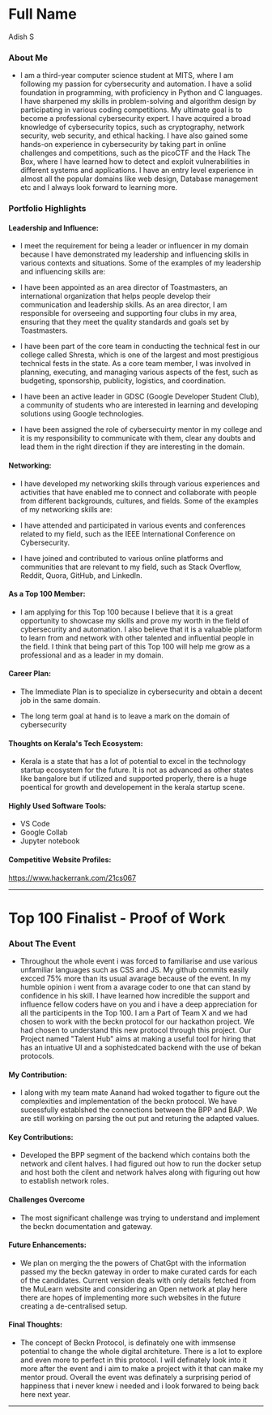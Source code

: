 # Full Name 
Adish S
### About Me

- I am a third-year computer science student at MITS, where I am following my passion for cybersecurity and automation. I have a solid foundation in programming, with proficiency in Python and C languages. I have sharpened my skills in problem-solving and algorithm design by participating in various coding competitions. My ultimate goal is to become a professional cybersecurity expert. I have acquired a broad knowledge of cybersecurity topics, such as cryptography, network security, web security, and ethical hacking. I have also gained some hands-on experience in cybersecurity by taking part in online challenges and competitions, such as the picoCTF and the Hack The Box, where I have learned how to detect and exploit vulnerabilities in different systems and applications. I have an entry level experience in almost all the popular domains like web design, Database management etc and I always look forward to learning more.


### Portfolio Highlights

#### Leadership and Influence: 

- I meet the requirement for being a leader or influencer in my domain because I have demonstrated my leadership and influencing skills in various contexts and situations. Some of the examples of my leadership and influencing skills are:

- I have been appointed as an area director of Toastmasters, an international organization that helps people develop their communication and leadership skills. As an area director, I am responsible for overseeing and supporting four clubs in my area, ensuring that they meet the quality standards and goals set by Toastmasters. 

- I have been part of the core team in conducting the technical fest in our college called Shresta, which is one of the largest and most prestigious technical fests in the state. As a core team member, I was involved in planning, executing, and managing various aspects of the fest, such as budgeting, sponsorship, publicity, logistics, and coordination. 

- I have been an active leader in GDSC (Google Developer Student Club), a community of students who are interested in learning and developing solutions using Google technologies. 

- I have been assigned the role of cybersecuirty mentor in my college and it is my responsibility to communicate with them, clear any doubts and lead them in the right direction if they are interesting in the domain.

#### Networking: 

- I have developed my networking skills through various experiences and activities that have enabled me to connect and collaborate with people from different backgrounds, cultures, and fields. Some of the examples of my networking skills are:

- I have attended and participated in various events and conferences related to my field, such as the IEEE International Conference on Cybersecurity.

- I have joined and contributed to various online platforms and communities that are relevant to my field, such as Stack Overflow, Reddit, Quora, GitHub, and LinkedIn.

#### As a Top 100 Member: 

- I am applying for this Top 100 because I believe that it is a great opportunity to showcase my skills and prove my worth in the field of cybersecurity and automation. I also believe that it is a valuable platform to learn from and network with other talented and influential people in the field. I think that being part of this Top 100 will help me grow as a professional and as a leader in my domain.

#### Career Plan:

- The Immediate Plan is to specialize in cybersecurity and obtain a decent job in the same domain.

- The long term goal at hand is to leave a mark on the domain of cybersecurity 

#### Thoughts on Kerala's Tech Ecosystem: 

- Kerala is a state that has a lot of potential to excel in the technology startup ecosystem for the future. It is not as advanced as other states like bangalore but if utilized and supported properly, there is a huge poentical for growth and developement in the kerala startup scene.

#### Highly Used Software Tools:

- VS Code 
- Google Collab 
- Jupyter notebook

#### Competitive Website Profiles:

https://www.hackerrank.com/21cs067

---

# Top 100 Finalist -  Proof of Work

### About The Event 
- Throughout the whole event i was forced to familiarise and use various unfamiliar languages such as CSS and JS. My github commits easily excced 75% more than its usual avarage because of the event. In my humble opinion i went from a avarage coder to one that can stand by confidence in his skill. I have learned how incredible the support and influence fellow coders have on you and i have a deep appreciation for all the participents in the Top 100. I am a Part of Team X and we had chosen to work with the beckn protocol for our hackathon project. We had chosen to understand this new protocol through this project. Our Project named "Talent Hub" aims at making a useful tool for hiring that has an intuative UI and a sophistedcated backend with the use of bekan protocols. 

#### My Contribution:
- I along with my team mate Aanand had woked togather to figure out the complexities and implementation of the beckn protocol. We have sucessfully establshed the connections between the BPP and BAP. We are still working on parsing the out put and returing the adapted values.

#### Key Contributions:
- Developed the BPP segment of the backend which contains both the network and cilent halves. I had figured out how to run the docker setup and host both the cilent and network halves along with figuring out how to establish network roles.

#### Challenges Overcome
- The most significant challenge was trying to understand and implement the beckn documentation and gateway.

#### Future Enhancements:
- We plan on merging the the powers of ChatGpt with the information passed my the beckn gateway in order to make curated cards for each of the candidates. Current version deals with only details fetched from the MuLearn website and considering an Open network at play here there are hopes of implementing more such websites in the future creating a de-centralised setup.

#### Final Thoughts:
- The concept of Beckn Protocol, is definately one with immsense potential to change the whole digital architeture. There is a lot to explore and even more to perfect in this protocol. I will definately look into it more after the event and i aim to make a project with it that can make my mentor proud. Overall the event was definately a surprising period of happiness that i never knew i needed and i look forwared to being back here next year.

---
